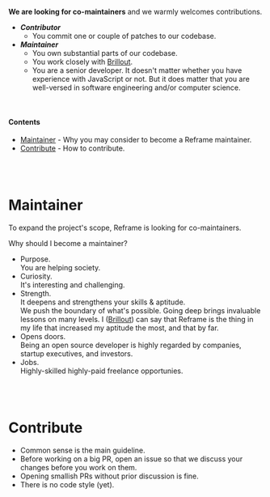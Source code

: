 **We are looking for co-maintainers** and we warmly welcomes contributions.

- **_Contributor_**
  - You commit one or couple of patches to our codebase.
- **_Maintainer_**
  - You own substantial parts of our codebase.
  - You work closely with [Brillout](https://github.com/brillout).
  - You are a senior developer.
    It doesn't matter whether you have experience with JavaScript or not.
    But it does matter that you are well-versed in software engineering and/or computer science.

<br/>

#### Contents

 - [Maintainer](#maintainer) - Why you may consider to become a Reframe maintainer.
 - [Contribute](#contribute) - How to contribute.

<br/>
<br/>

# Maintainer

To expand the project's scope,
Reframe is looking for co-maintainers.

Why should I become a maintainer?
- Purpose.
  <br/>
  You are helping society.
- Curiosity.
  <br/>
  It's interesting and challenging.
- Strength.
  <br/>
  It deepens and strengthens your skills & aptitude.
  <br/>
  We push the boundary of what's possible.
  Going deep brings invaluable lessons on many levels.
  I ([Brillout](https://github.com/brillout)) can say that Reframe is the thing in my life that increased my aptitude the most, and that by far.
- Opens doors.
  <br/>
  Being an open source developer is highly regarded by companies, startup executives, and investors.
- Jobs.
  <br/>
  Highly-skilled highly-paid freelance opportunies.

<br/>
<br/>

# Contribute

- Common sense is the main guideline.
- Before working on a big PR, open an issue so that we discuss your changes before you work on them.
- Opening smallish PRs without prior discussion is fine.
- There is no code style (yet).
